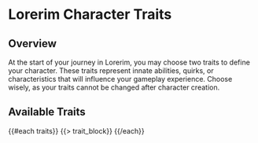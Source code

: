 # Lorerim Character Traits

## Overview
At the start of your journey in Lorerim, you may choose two traits to define your character. These traits represent innate abilities, quirks, or characteristics that will influence your gameplay experience. Choose wisely, as your traits cannot be changed after character creation.

## Available Traits

{{#each traits}}
{{> trait_block}}
{{/each}} 